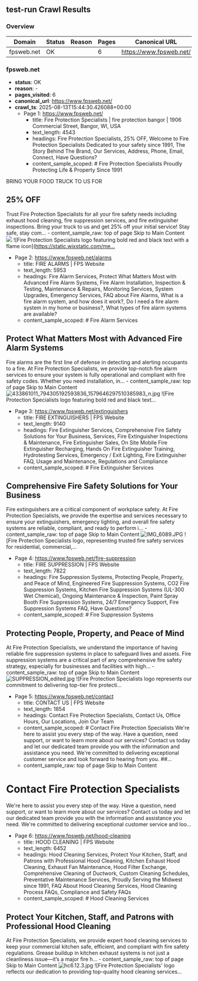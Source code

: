 <!--
/**
 * Purpose: Human-readable summary of batch raw-output.jsonl
 * Description: Summarizes domain crawl outcomes and key page data for quick verification.
 * Key Sections: Overview table; Per-domain details
 */
-->

## test-run Crawl Results

### Overview

| Domain | Status | Reason | Pages | Canonical URL |
| --- | --- | --- | --- | --- |
| fpsweb.net | OK |  | 6 | https://www.fpsweb.net/ |


### fpsweb.net

- **status**: OK
- **reason**: -
- **pages_visited**: 6
- **canonical_url**: https://www.fpsweb.net/
- **crawl_ts**: 2025-08-13T15:44:30.426088+00:00
  - Page 1: https://www.fpsweb.net/
    - title: Fire Protection Specialists | fire protection bangor | 1906 Commercial Street, Bangor, WI, USA
    - text_length: 4543
    - headings: Fire Protection Specialists, 25% OFF, Welcome to Fire Protection Specialists Dedicated to your safety since 1991, The Story Behind The Brand, Our Services, Address, Phone, Email, Connect, Have Questions?
    - content_sample_scoped: # Fire Protection Specialists
Proudly Protecting Life & Property Since 1991

BRING YOUR FOOD TRUCK TO US FOR
## 25% OFF
Trust Fire Protection Specialists for all your fire safety needs including exhaust hood cleaning, fire suppression services, and fire extinguisher inspections. Bring your truck to us and get 25% off your initial service! Stay safe, stay com…
    - content_sample_raw: top of page
Skip to Main Content
![](https://static.wixstatic.com/media/d81a24_23f51757c5d041b4893d78becda07673~mv2.jpg/v1/fill/w_1080,h_569,al_c,q_85,usm_0.66_1.00_0.01,enc_avif,quality_auto/d81a24_23f51757c5d041b4893d78becda07673~mv2.jpg)
![Fire Protection Specialists logo featuring bold red and black text with a flame icon](https://static.wixstatic.com/me…
  - Page 2: https://www.fpsweb.net/alarms
    - title: FIRE ALARMS | FPS Website
    - text_length: 5953
    - headings: Fire Alarm Services, Protect What Matters Most with Advanced Fire Alarm Systems, Fire Alarm Installation, Inspection & Testing, Maintenance & Repairs, Monitoring Services, System Upgrades, Emergency Services, FAQ about Fire Alarms, What is a fire alarm system, and how does it work?, Do I need a fire alarm system in my home or business?, What types of fire alarm systems are available?
    - content_sample_scoped: # Fire Alarm Services
## Protect What Matters Most with Advanced Fire Alarm Systems
Fire alarms are the first line of defense in detecting and alerting occupants to a fire. At Fire Protection Specialists, we provide top-notch fire alarm services to ensure your system is fully operational and compliant with fire safety codes. Whether you need installation, in…
    - content_sample_raw: top of page
Skip to Main Content
![433861011_794305192593836_1579646297510385983_n.jpg](https://static.wixstatic.com/media/d81a24_176fa62196c04150ae9504022a5753d7~mv2.jpg/v1/fill/w_1080,h_320,al_l,q_80,usm_0.66_1.00_0.01,enc_avif,quality_auto/d81a24_176fa62196c04150ae9504022a5753d7~mv2.jpg)
![Fire Protection Specialists logo featuring bold red and black text…
  - Page 3: https://www.fpsweb.net/extinguishers
    - title: FIRE EXTINGUISHERS | FPS Website
    - text_length: 9140
    - headings: Fire Extinguisher Services, Comprehensive Fire Safety Solutions for Your Business, Services, Fire Extinguisher Inspections & Maintenance, Fire Extinguisher Sales, On Site Mobile Fire Extinguisher Recharging, Hands On Fire Extinguisher Training, Hydrotesting Services, Emergency / Exit Lighting, Fire Extinguisher FAQ, Usage and Maintenance, Regulations and Compliance
    - content_sample_scoped: # Fire Extinguisher Services
## Comprehensive Fire Safety Solutions for Your Business
Fire extinguishers are a critical component of workplace safety. At Fire Protection Specialists, we provide the expertise and services necessary to ensure your extinguishers, emergency lighting, and overall fire safety systems are reliable, compliant, and ready to perform i…
    - content_sample_raw: top of page
Skip to Main Content
![IMG_6089.JPG](https://static.wixstatic.com/media/d81a24_4829a8040ecf49ca9abe6f14abf01e21~mv2.jpg/v1/fill/w_1080,h_302,al_c,q_80,usm_0.66_1.00_0.01,enc_avif,quality_auto/d81a24_4829a8040ecf49ca9abe6f14abf01e21~mv2.jpg)
![Fire Protection Specialists logo, representing trusted fire safety services for residential, commercial,…
  - Page 4: https://www.fpsweb.net/fire-suppression
    - title: FIRE SUPPRESSION | FPS Website
    - text_length: 7822
    - headings: Fire Suppression Systems, Protecting People, Property, and Peace of Mind, Engineered Fire Suppression Systems, CO2 Fire Suppression Systems, Kitchen Fire Suppression Systems (UL-300 Wet Chemical), Ongoing Maintenance & Inspection, Paint Spray Booth Fire Suppression Systems, 24/7 Emergency Support, Fire Suppression Systems FAQ, Have Questions?
    - content_sample_scoped: # Fire Suppression Systems
## Protecting People, Property, and Peace of Mind
At Fire Protection Specialists, we understand the importance of having reliable fire suppression systems in place to safeguard lives and assets. Fire suppression systems are a critical part of any comprehensive fire safety strategy, especially for businesses and facilities with high…
    - content_sample_raw: top of page
Skip to Main Content
![SUPPRESSION_edited.jpg](https://static.wixstatic.com/media/d81a24_f45fa0ecbe0d4f5cb37c51bede37e8ce~mv2.jpg/v1/fill/w_1080,h_320,al_c,q_80,usm_0.66_1.00_0.01,enc_avif,quality_auto/d81a24_f45fa0ecbe0d4f5cb37c51bede37e8ce~mv2.jpg)
![Fire Protection Specialists logo represents our commitment to delivering top-tier fire protecti…
  - Page 5: https://www.fpsweb.net/contact
    - title: CONTACT US | FPS Website
    - text_length: 1854
    - headings: Contact Fire Protection Specialists, Contact Us, Office Hours, Our Locations, Join Our Team
    - content_sample_scoped: # Contact Fire Protection Specialists
We're here to assist you every step of the way. Have a question, need support, or want to learn more about our services? Contact us today and let our dedicated team provide you with the information and assistance you need.
We're committed to delivering exceptional customer service and look forward to hearing from you.
##…
    - content_sample_raw: top of page
Skip to Main Content
# Contact Fire Protection Specialists
We're here to assist you every step of the way. Have a question, need support, or want to learn more about our services? Contact us today and let our dedicated team provide you with the information and assistance you need. We're committed to delivering exceptional customer service and loo…
  - Page 6: https://www.fpsweb.net/hood-cleaning
    - title: HOOD CLEANING | FPS Website
    - text_length: 6452
    - headings: Hood Cleaning Services, Protect Your Kitchen, Staff, and Patrons with Professional Hood Cleaning, Kitchen Exhaust Hood Cleaning, Exhaust Fan Maintenance, Hood Filter Exchange, Comprehensive Cleaning of Ductwork, Custom Cleaning Schedules, Preventative Maintenance Services, Proudly Serving the Midwest since 1991, FAQ About Hood Cleaning Services, Hood Cleaning Process FAQs, Compliance and Safety FAQs
    - content_sample_scoped: # Hood Cleaning Services
## Protect Your Kitchen, Staff, and Patrons with Professional Hood Cleaning
At Fire Protection Specialists, we provide expert hood cleaning services to keep your commercial kitchen safe, efficient, and compliant with fire safety regulations. Grease buildup in kitchen exhaust systems is not just a cleanliness issue—it’s a major fire h…
    - content_sample_raw: top of page
Skip to Main Content
![hc6.12.3.jpg](https://static.wixstatic.com/media/d81a24_782646bdaa7a423f8f7b57d17b375bac~mv2.jpg/v1/fill/w_1080,h_298,al_c,q_80,usm_0.66_1.00_0.01,enc_avif,quality_auto/d81a24_782646bdaa7a423f8f7b57d17b375bac~mv2.jpg)
![Fire Protection Specialists' logo reflects our dedication to providing top-quality hood cleaning services…
